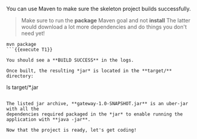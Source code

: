You can use Maven to make sure the skeleton project builds successfully. 

> Make sure to run the **package** Maven goal and not **install** The latter would 
> download a lot more dependencies and do things you don't need yet!

```
mvn package
```{{execute T1}}

You should see a **BUILD SUCCESS** in the logs.

Once built, the resulting *jar* is located in the **target/** directory:

```
ls target/*.jar
```{{execute T1}}

The listed jar archive, **gateway-1.0-SNAPSHOT.jar** is an uber-jar with all the 
dependencies required packaged in the *jar* to enable running the application with **java -jar**.

Now that the project is ready, let's get coding!

